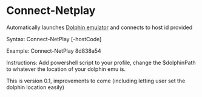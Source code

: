 # Connect-Netplay
Automatically launches <a href="https://dolphin-emu.org/">Dolphin emulator</a> and connects to host id provided

Syntax: Connect-NetPlay [-hostCode] <String>

Example: Connect-NetPlay 8d838a54

Instructions: Add powershell script to your profile, change the $dolphinPath to whatever the location of your dolphin emu is.

This is version 0.1, improvements to come (including letting user set the dolphin location easily)
